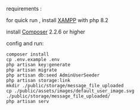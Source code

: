 requirements : 

for quick run , install [XAMPP](https://www.apachefriends.org/) with php 8.2


install [Composer](https://getcomposer.org/) 2.2.6  or higher


config and run:

```shell
composer install
cp .env.example .env
php artisan key:generate
php artisan migrate
php artisan db:seed AdminUserSeeder
php artisan storage:link
mkdir ./public/storage/message_file_uploaded
cp ./public/assets/images/default_user_image.svg ./public/storage/message_file_uploaded/
php artisan serv
```
